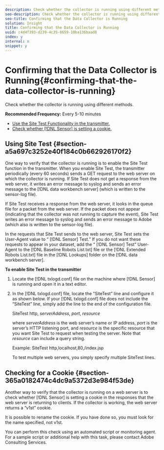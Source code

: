 ```yaml
---
description: Check whether the collector is running using different methods.
seo-description: Check whether the collector is running using different methods.
seo-title: Confirming that the Data Collector is Running
solution: Insight
title: Confirming that the Data Collector is Running
uuid: c4d4f393-d239-4c35-8659-10ba136baad8
index: y
internal: n
snippet: y
---
```


# Confirming that the Data Collector is Running{#confirming-that-the-data-collector-is-running}

Check whether the collector is running using different methods.

 **Recommended Frequency:** Every 5-10 minutes

* [Use the Site Test Functionality in the transmitter.](../../../home/c-snsr-ovrvw/admin-sensor/c-data-cltr-rng.md#section-a5a697c3252e40f184c0b662926170f2) 
* [Check whether [!DNL Sensor] is setting a cookie.](../../../home/c-snsr-ovrvw/admin-sensor/c-data-cltr-rng.md#section-365a0182474c4dc9a5372d3e984f53de)

## Using Site Test {#section-a5a697c3252e40f184c0b662926170f2}

One way to verify that the collector is running is to enable the Site Test function in the transmitter. When you enable Site Test, the transmitter periodically (every 60 seconds) sends a GET request to the web server on which the collector is running. If Site Test does not get a response from the web server, it writes an error message to syslog and sends an error message to the [!DNL data workbench server] (which is written to the sensor-log file).

If Site Test receives a response from the web server, it looks in the queue file for a packet from the web server. If the packet does not appear (indicating that the collector was not running to capture the event), Site Test writes an error message to syslog and sends an error message to Adobe (which also is written to the sensor-log file).

In the requests that Site Test sends to the web server, Site Test sets the User-Agent value to “ [!DNL Sensor] Test.” If you do not want these requests to appear in your dataset, add the “ [!DNL Sensor] Test” User-Agent to the [!DNL Baseline Robots List.txt] file or the [!DNL Extended Robots List.txt] file in the [!DNL Lookups] folder on the [!DNL data workbench server].

**To enable Site Test in the transmitter**

1. Locate the [!DNL txlogd.conf] file on the machine where [!DNL Sensor] is running and open it in a text editor. 

1. In the [!DNL txlogd.conf] file, locate the “SiteTest” line and configure it as shown below. If your [!DNL txlogd.conf] file does not include the “SiteTest” line, simply add the line to the end of the configuration file.

   SiteTest http, *serverAddress*, *port*, *resource*

   where *serverAddress* is the web server’s name or IP address, *port* is the server’s HTTP listening port, and *resource* is the specific resource that you want Site Test to request when testing the server. Note that *resource* can include a query string.

   Example: SiteTest http,localhost,80,/index.jsp

   To test multiple web servers, you simply specify multiple SiteTest lines.

## Checking for a Cookie {#section-365a0182474c4dc9a5372d3e984f53de}

Another way to verify that the collector is running on a web server is to check whether [!DNL Sensor] is setting a cookie in the responses that the web server is returning to clients. If the collector is working, the web server returns a “v1st” cookie.

It is possible to rename the cookie. If you have done so, you must look for the name specified, not v1st.

You can perform this check using an automated script or monitoring agent. For a sample script or additional help with this task, please contact Adobe Consulting Services. 
